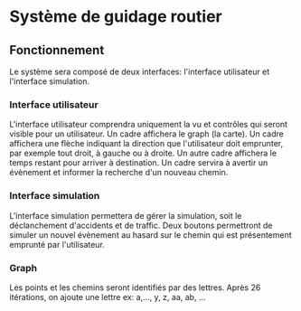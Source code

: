 # Système de guidage routier

## Fonctionnement

Le système sera composé de deux interfaces: l'interface utilisateur et l'interface simulation.

### Interface utilisateur
  
L'interface utilisateur comprendra uniquement la vu et contrôles qui seront visible pour un utilisateur. Un cadre affichera le graph (la carte). Un cadre affichera une flèche indiquant la direction que l'utilisateur doit emprunter, par exemple tout droit, à gauche ou à droite. Un autre cadre affichera le temps restant pour arriver à destination. Un cadre servira à avertir un évènement et informer la recherche d'un nouveau chemin.

### Interface simulation  

L'interface simulation permettera de gérer la simulation, soit le déclanchement d'accidents et de traffic. Deux boutons permettront de simuler un nouvel évènement au hasard sur le chemin qui est présentement emprunté par l'utilisateur.

### Graph

Les points et les chemins seront identifiés par des lettres. Après 26 itérations, on ajoute une lettre ex: a,..., y, z, aa, ab, ...
